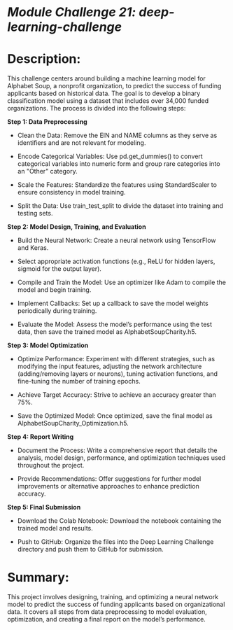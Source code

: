 # ***Module Challenge 21: deep-learning-challenge***

# **Description:**

This challenge centers around building a machine learning model for Alphabet Soup, a nonprofit organization, to predict the success of funding applicants based on historical data. The goal is to develop a binary classification model using a dataset that includes over 34,000 funded organizations. The process is divided into the following steps:

**Step 1: Data Preprocessing**

- Clean the Data: Remove the EIN and NAME columns as they serve as identifiers and are not relevant for modeling.

- Encode Categorical Variables: Use pd.get_dummies() to convert categorical variables into numeric form and group rare categories into an "Other" category.

- Scale the Features: Standardize the features using StandardScaler to ensure consistency in model training.

- Split the Data: Use train_test_split to divide the dataset into training and testing sets.

**Step 2: Model Design, Training, and Evaluation**

- Build the Neural Network: Create a neural network using TensorFlow and Keras.

- Select appropriate activation functions (e.g., ReLU for hidden layers, sigmoid for the output layer).

- Compile and Train the Model: Use an optimizer like Adam to compile the model and begin training.

- Implement Callbacks: Set up a callback to save the model weights periodically during training.

- Evaluate the Model: Assess the model’s performance using the test data, then save the trained model as AlphabetSoupCharity.h5.

**Step 3: Model Optimization**

- Optimize Performance: Experiment with different strategies, such as modifying the input features, adjusting the network architecture (adding/removing layers or neurons), tuning activation functions, and fine-tuning the number of training epochs.

- Achieve Target Accuracy: Strive to achieve an accuracy greater than 75%.

- Save the Optimized Model: Once optimized, save the final model as AlphabetSoupCharity_Optimization.h5.

**Step 4: Report Writing**

- Document the Process: Write a comprehensive report that details the analysis, model design, performance, and optimization techniques used throughout the project.

- Provide Recommendations: Offer suggestions for further model improvements or alternative approaches to enhance prediction accuracy.

**Step 5: Final Submission**

- Download the Colab Notebook: Download the notebook containing the trained model and results.

- Push to GitHub: Organize the files into the Deep Learning Challenge directory and push them to GitHub for submission.

# **Summary:**

This project involves designing, training, and optimizing a neural network model to predict the success of funding applicants based on organizational data. It covers all steps from data preprocessing to model evaluation, optimization, and creating a final report on the model’s performance.





